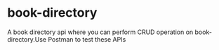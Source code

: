 # book-directory
A book directory api where you can perform CRUD operation on book-directory.Use Postman to test these APIs
